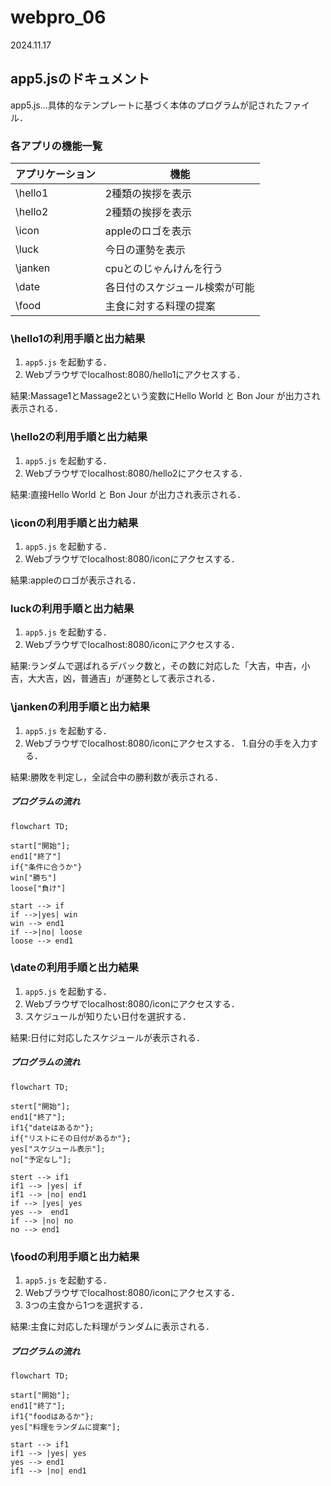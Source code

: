 # webpro_06
2024.11.17

## app5.jsのドキュメント

app5.js...具体的なテンプレートに基づく本体のプログラムが記されたファイル．
### 各アプリの機能一覧

アプリケーション | 機能
-|-
\hello1 | 2種類の挨拶を表示
\hello2 | 2種類の挨拶を表示
\icon | appleのロゴを表示
\luck | 今日の運勢を表示
\janken | cpuとのじゃんけんを行う
\date | 各日付のスケジュール検索が可能
\food | 主食に対する料理の提案


### \hello1の利用手順と出力結果
1. ```app5.js``` を起動する．
1. Webブラウザでlocalhost:8080/hello1にアクセスする．

結果:Massage1とMassage2という変数にHello World と Bon Jour が出力され表示される．

### \hello2の利用手順と出力結果
1. ```app5.js``` を起動する．
1. Webブラウザでlocalhost:8080/hello2にアクセスする．

結果:直接Hello World と Bon Jour が出力され表示される．

### \iconの利用手順と出力結果
1. ```app5.js``` を起動する．
1. Webブラウザでlocalhost:8080/iconにアクセスする．

結果:appleのロゴが表示される．

### luckの利用手順と出力結果
1. ```app5.js``` を起動する．
1. Webブラウザでlocalhost:8080/iconにアクセスする．

結果:ランダムで選ばれるデバック数と，その数に対応した「大吉，中吉，小吉，大大吉，凶，普通吉」が運勢として表示される．

### \jankenの利用手順と出力結果
1. ```app5.js``` を起動する．
1. Webブラウザでlocalhost:8080/iconにアクセスする．
1.自分の手を入力する．

結果:勝敗を判定し，全試合中の勝利数が表示される．

##### プログラムの流れ
```mermaid
flowchart TD;

start["開始"];
end1["終了"]
if{"条件に合うか"}
win["勝ち"]
loose["負け"]

start --> if
if -->|yes| win
win --> end1
if -->|no| loose
loose --> end1
```

### \dateの利用手順と出力結果
1. ```app5.js``` を起動する．
1. Webブラウザでlocalhost:8080/iconにアクセスする．
1. スケジュールが知りたい日付を選択する．

結果:日付に対応したスケジュールが表示される．

##### プログラムの流れ
```mermaid
flowchart TD;

stert["開始"];
end1["終了"];
if1{"dateはあるか"};
if{"リストにその日付があるか"};
yes["スケジュール表示"];
no["予定なし"];

stert --> if1
if1 --> |yes| if
if1 --> |no| end1
if --> |yes| yes
yes -->  end1
if --> |no| no
no --> end1
```

### \foodの利用手順と出力結果
1. ```app5.js``` を起動する．
1. Webブラウザでlocalhost:8080/iconにアクセスする．
1. 3つの主食から1つを選択する．

結果:主食に対応した料理がランダムに表示される．

##### プログラムの流れ

```mermaid
flowchart TD;

start["開始"];
end1["終了"];
if1{"foodはあるか"};
yes["料理をランダムに提案"];

start --> if1
if1 --> |yes| yes
yes --> end1
if1 --> |no| end1
```

